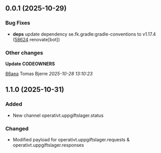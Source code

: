 ## 0.0.1 (2025-10-29)

### Bug Fixes

-  **deps**  update dependency se.fk.gradle:gradle-conventions to v1.17.4 ([58624](https://github.com/Forsakringskassan/rimfrost-operativt-uppgiftslager-asyncapi/commit/58624b7e00ae736) renovate[bot])  

### Other changes

**Update CODEOWNERS**


[86aea](https://github.com/Forsakringskassan/rimfrost-operativt-uppgiftslager-asyncapi/commit/86aeab985743c60) Tomas Bjerre *2025-10-28 13:10:23*

## 1.1.0 (2025-10-31)

### Added

- New channel operativt.uppgiftslager.status

### Changed

- Modified payload for operativt.uppgiftslager.requests & operativt.uppgiftslager.responses




